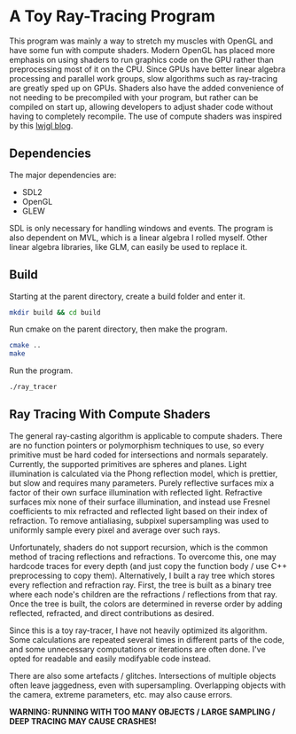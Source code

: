 # A Toy Ray-Tracing Program


This program was mainly a way to stretch my muscles with OpenGL and have some fun with compute
shaders. Modern OpenGL has placed more emphasis on using shaders to run graphics code on the GPU
rather than preprocessing most of it on the CPU. Since GPUs have better linear algebra processing
and parallel work groups, slow algorithms such as ray-tracing are greatly sped up on GPUs. Shaders
also have the added convenience of not needing to be precompiled with your program, but rather can
be compiled on start up, allowing developers to adjust shader code without having to completely
recompile. The use of compute shaders was inspired by this [lwjgl blog](https://blog.lwjgl.org/ray-tracing-with-opengl-compute-shaders-part-i/).


## Dependencies


The major dependencies are:
 * SDL2
 * OpenGL
 * GLEW

SDL is only necessary for handling windows and events. The program is also dependent on MVL,
which is a linear algebra I rolled myself. Other linear algebra libraries, like GLM, can
easily be used to replace it.


## Build


Starting at the parent directory, create a build folder and enter it.

```bash
mkdir build && cd build
```

Run cmake on the parent directory, then make the program.

```bash
cmake ..
make
```

Run the program.

```bash
./ray_tracer
```


## Ray Tracing With Compute Shaders


The general ray-casting algorithm is applicable to compute shaders. There are no function pointers
or polymorphism techniques to use, so every primitive must be hard coded for intersections
and normals separately. Currently, the supported primitives are spheres and planes. Light
illumination is calculated via the Phong reflection model, which is prettier, but slow and requires
many parameters. Purely reflective surfaces mix a factor of their own surface illumination with
reflected light. Refractive surfaces mix none of their surface illumination, and instead use
Fresnel coefficients to mix refracted and reflected light based on their index of refraction.
To remove antialiasing, subpixel supersampling was used to uniformly sample every pixel and average
over such rays.

Unfortunately, shaders do not support recursion, which is the common method of tracing reflections
and refractions. To overcome this, one may hardcode traces for every depth (and just copy the
function body / use C++ preprocessing to copy them). Alternatively, I built a ray tree which
stores every reflection and refraction ray. First, the tree is built as a binary tree where
each node's children are the refractions / reflections from that ray. Once the tree is built,
the colors are determined in reverse order by adding reflected, refracted, and direct contributions
as desired.

Since this is a toy ray-tracer, I have not heavily optimized its algorithm. Some calculations are
repeated several times in different parts of the code, and some unnecessary computations or
iterations are often done. I've opted for readable and easily modifyable code instead. 

There are also some artefacts / glitches. Intersections of multiple objects often leave jaggedness,
even with supersampling. Overlapping objects with the camera, extreme parameters, etc. may also
cause errors.

__WARNING: RUNNING WITH TOO MANY OBJECTS / LARGE SAMPLING / DEEP TRACING MAY CAUSE CRASHES!__
